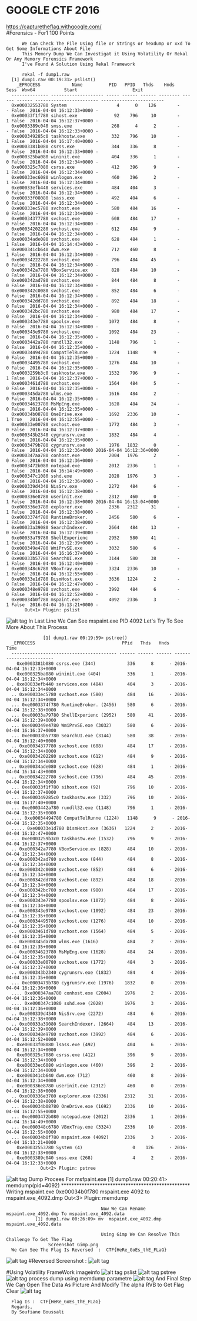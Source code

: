 # GOOGLE CTF 2016
https://capturetheflag.withgoogle.com/          
#Forensics - For1  100 Points

          We Can Check The File Using file or Strings or hexdump or xxd To Get Some Informations About File
          This Memory Dump We Can Investigat it Using Volatility Or Rekal Or Any Memory Forensics Framework
          I've Found A Solution Using Rekal Framework

          rekal -f dump1.raw
      [1] dump1.raw 00:19:31> pslist()
        _EPROCESS            Name          PID   PPID   Thds    Hnds    Sess  Wow64           Start                     Exit          
      -------------- -------------------- ----- ------ ------ -------- ------ ------ ------------------------ ------------------------
      0xe00032553780 System                   4      0    126        -      - False  2016-04-04 16:12:33+0000 -                       
      0xe00033f1f780 sihost.exe              92    796     10        -      1 False  2016-04-04 16:12:37+0000 -                       
      0xe0003389c040 smss.exe               268      4      2        -      - False  2016-04-04 16:12:33+0000 -                       
      0xe000349285c0 taskhostw.exe          332    796     10        -      1 False  2016-04-04 16:17:40+0000 -                       
      0xe0003381b080 csrss.exe              344    336      8        -      0 False  2016-04-04 16:12:33+0000 -                       
      0xe000325ba080 wininit.exe            404    336      1        -      0 False  2016-04-04 16:12:34+0000 -                       
      0xe000325c7080 csrss.exe              412    396      9        -      1 False  2016-04-04 16:12:34+0000 -                       
      0xe00033ec6080 winlogon.exe           460    396      2        -      1 False  2016-04-04 16:12:34+0000 -                       
      0xe00033efb440 services.exe           484    404      3        -      0 False  2016-04-04 16:12:34+0000 -                       
      0xe00033f08080 lsass.exe              492    404      6        -      0 False  2016-04-04 16:12:34+0000 -                       
      0xe00033ec5780 svchost.exe            580    484     16        -      0 False  2016-04-04 16:12:34+0000 -                       
      0xe00034377780 svchost.exe            608    484     17        -      0 False  2016-04-04 16:12:34+0000 -                       
      0xe00034202280 svchost.exe            612    484      9        -      0 False  2016-04-04 16:12:34+0000 -                       
      0xe00034ade080 svchost.exe            628    484      1        -      1 False  2016-04-04 16:14:43+0000 -                       
      0xe000341cb640 dwm.exe                712    460      8        -      1 False  2016-04-04 16:12:34+0000 -                       
      0xe00034222780 svchost.exe            796    484     45        -      0 False  2016-04-04 16:12:34+0000 -                       
      0xe000342a7780 VBoxService.ex         828    484     10        -      0 False  2016-04-04 16:12:34+0000 -                       
      0xe000342ad780 svchost.exe            844    484      8        -      0 False  2016-04-04 16:12:34+0000 -                       
      0xe000342c0080 svchost.exe            852    484      6        -      0 False  2016-04-04 16:12:34+0000 -                       
      0xe000342dd780 svchost.exe            892    484     18        -      0 False  2016-04-04 16:12:34+0000 -                       
      0xe000342bc780 svchost.exe            980    484     17        -      0 False  2016-04-04 16:12:34+0000 -                       
      0xe000343e7780 spoolsv.exe           1072    484      8        -      0 False  2016-04-04 16:12:34+0000 -                       
      0xe000343e9780 svchost.exe           1092    484     23        -      0 False  2016-04-04 16:12:35+0000 -                       
      0xe0003442a780 rundll32.exe          1148    796      1        -      0 False  2016-04-04 16:12:35+0000 -                       
      0xe00034494780 CompatTelRunne        1224   1148      9        -      0 False  2016-04-04 16:12:35+0000 -                       
      0xe00034495780 svchost.exe           1276    484     10        -      0 False  2016-04-04 16:12:35+0000 -                       
      0xe0003259b3c0 taskhostw.exe         1532    796      9        -      1 False  2016-04-04 16:12:37+0000 -                       
      0xe0003461d780 svchost.exe           1564    484      5        -      0 False  2016-04-04 16:12:35+0000 -                       
      0xe000345da780 wlms.exe              1616    484      2        -      0 False  2016-04-04 16:12:35+0000 -                       
      0xe00034623780 MsMpEng.exe           1628    484     24        -      0 False  2016-04-04 16:12:35+0000 -                       
      0xe00034b08780 OneDrive.exe          1692   2336     10        -      1 True   2016-04-04 16:12:55+0000 -                       
      0xe00033e00780 svchost.exe           1772    484      3        -      0 False  2016-04-04 16:12:37+0000 -                       
      0xe000343b2340 cygrunsrv.exe         1832    484      4        -      0 False  2016-04-04 16:12:35+0000 -                       
      0xe0003479b780 cygrunsrv.exe         1976   1832      0        -      0 False  2016-04-04 16:12:36+0000 2016-04-04 16:12:36+0000
      0xe000347aa780 conhost.exe           2004   1976      2        -      0 False  2016-04-04 16:12:36+0000 -                       
      0xe0003472b080 notepad.exe           2012   2336      1        -      1 False  2016-04-04 16:14:49+0000 -                       
      0xe000347c1080 sshd.exe              2028   1976      3        -      0 False  2016-04-04 16:12:36+0000 -                       
      0xe000339d4340 NisSrv.exe            2272    484      6        -      0 False  2016-04-04 16:12:38+0000 -                       
      0xe000336e8780 userinit.exe          2312    460      0        -      1 False  2016-04-04 16:12:38+0000 2016-04-04 16:13:04+0000
      0xe000336e3780 explorer.exe          2336   2312     31        -      1 False  2016-04-04 16:12:38+0000 -                       
      0xe0003374f780 RuntimeBroker.        2456    580      6        -      1 False  2016-04-04 16:12:38+0000 -                       
      0xe00033a39080 SearchIndexer.        2664    484     13        -      0 False  2016-04-04 16:12:39+0000 -                       
      0xe00033a79780 ShellExperienc        2952    580     41        -      1 False  2016-04-04 16:12:39+0000 -                       
      0xe000349e4780 WmiPrvSE.exe          3032    580      6        -      0 False  2016-04-04 16:16:37+0000 -                       
      0xe00033b57780 SearchUI.exe          3144    580     38        -      1 False  2016-04-04 16:12:40+0000 -                       
      0xe000348c6780 VBoxTray.exe          3324   2336     10        -      1 False  2016-04-04 16:12:55+0000 -                       
      0xe00033e1d780 DismHost.exe          3636   1224      2        -      0 False  2016-04-04 16:12:47+0000 -                       
      0xe000348e9780 svchost.exe           3992    484      6        -      0 False  2016-04-04 16:12:52+0000 -                       
      0xe00034b0f780 mspaint.exe           4092   2336      3        -      1 False  2016-04-04 16:13:21+0000 -                       
           Out<1> Plugin: pslist
  ![alt tag](https://github.com/MrMugiwara/WriteupsCTF/blob/master/Google-CTF-2016/For1/pslist.png)
                    In Last Line We Can See mspaint.exe PID 4092 Let's Try To See More About This Process 

                  [1] dump1.raw 00:19:59> pstree()
      _EPROCESS                                 PPid   Thds   Hnds            Time          
      ---------------------------------------- ------ ------ ------ ------------------------
        0xe0003381b080 csrss.exe (344)            336      8      - 2016-04-04 16:12:33+0000
        0xe000325ba080 wininit.exe (404)          336      1      - 2016-04-04 16:12:34+0000
      . 0xe00033efb440 services.exe (484)         404      3      - 2016-04-04 16:12:34+0000
      .. 0xe00033ec5780 svchost.exe (580)         484     16      - 2016-04-04 16:12:34+0000
      ... 0xe0003374f780 RuntimeBroker. (2456)    580      6      - 2016-04-04 16:12:38+0000
      ... 0xe00033a79780 ShellExperienc (2952)    580     41      - 2016-04-04 16:12:39+0000
      ... 0xe000349e4780 WmiPrvSE.exe (3032)      580      6      - 2016-04-04 16:16:37+0000
      ... 0xe00033b57780 SearchUI.exe (3144)      580     38      - 2016-04-04 16:12:40+0000
      .. 0xe00034377780 svchost.exe (608)         484     17      - 2016-04-04 16:12:34+0000
      .. 0xe00034202280 svchost.exe (612)         484      9      - 2016-04-04 16:12:34+0000
      .. 0xe00034ade080 svchost.exe (628)         484      1      - 2016-04-04 16:14:43+0000
      .. 0xe00034222780 svchost.exe (796)         484     45      - 2016-04-04 16:12:34+0000
      ... 0xe00033f1f780 sihost.exe (92)          796     10      - 2016-04-04 16:12:37+0000
      ... 0xe000349285c0 taskhostw.exe (332)      796     10      - 2016-04-04 16:17:40+0000
      ... 0xe0003442a780 rundll32.exe (1148)      796      1      - 2016-04-04 16:12:35+0000
      .... 0xe00034494780 CompatTelRunne (1224)   1148      9      - 2016-04-04 16:12:35+0000
      ..... 0xe00033e1d780 DismHost.exe (3636)   1224      2      - 2016-04-04 16:12:47+0000
      ... 0xe0003259b3c0 taskhostw.exe (1532)     796      9      - 2016-04-04 16:12:37+0000
      .. 0xe000342a7780 VBoxService.ex (828)      484     10      - 2016-04-04 16:12:34+0000
      .. 0xe000342ad780 svchost.exe (844)         484      8      - 2016-04-04 16:12:34+0000
      .. 0xe000342c0080 svchost.exe (852)         484      6      - 2016-04-04 16:12:34+0000
      .. 0xe000342dd780 svchost.exe (892)         484     18      - 2016-04-04 16:12:34+0000
      .. 0xe000342bc780 svchost.exe (980)         484     17      - 2016-04-04 16:12:34+0000
      .. 0xe000343e7780 spoolsv.exe (1072)        484      8      - 2016-04-04 16:12:34+0000
      .. 0xe000343e9780 svchost.exe (1092)        484     23      - 2016-04-04 16:12:35+0000
      .. 0xe00034495780 svchost.exe (1276)        484     10      - 2016-04-04 16:12:35+0000
      .. 0xe0003461d780 svchost.exe (1564)        484      5      - 2016-04-04 16:12:35+0000
      .. 0xe000345da780 wlms.exe (1616)           484      2      - 2016-04-04 16:12:35+0000
      .. 0xe00034623780 MsMpEng.exe (1628)        484     24      - 2016-04-04 16:12:35+0000
      .. 0xe00033e00780 svchost.exe (1772)        484      3      - 2016-04-04 16:12:37+0000
      .. 0xe000343b2340 cygrunsrv.exe (1832)      484      4      - 2016-04-04 16:12:35+0000
      ... 0xe0003479b780 cygrunsrv.exe (1976)    1832      0      - 2016-04-04 16:12:36+0000
      .... 0xe000347aa780 conhost.exe (2004)     1976      2      - 2016-04-04 16:12:36+0000
      .... 0xe000347c1080 sshd.exe (2028)        1976      3      - 2016-04-04 16:12:36+0000
      .. 0xe000339d4340 NisSrv.exe (2272)         484      6      - 2016-04-04 16:12:38+0000
      .. 0xe00033a39080 SearchIndexer. (2664)     484     13      - 2016-04-04 16:12:39+0000
      .. 0xe000348e9780 svchost.exe (3992)        484      6      - 2016-04-04 16:12:52+0000
      . 0xe00033f08080 lsass.exe (492)            404      6      - 2016-04-04 16:12:34+0000
        0xe000325c7080 csrss.exe (412)            396      9      - 2016-04-04 16:12:34+0000
        0xe00033ec6080 winlogon.exe (460)         396      2      - 2016-04-04 16:12:34+0000
      . 0xe000341cb640 dwm.exe (712)              460      8      - 2016-04-04 16:12:34+0000
      . 0xe000336e8780 userinit.exe (2312)        460      0      - 2016-04-04 16:12:38+0000
      .. 0xe000336e3780 explorer.exe (2336)      2312     31      - 2016-04-04 16:12:38+0000
      ... 0xe00034b08780 OneDrive.exe (1692)     2336     10      - 2016-04-04 16:12:55+0000
      ... 0xe0003472b080 notepad.exe (2012)      2336      1      - 2016-04-04 16:14:49+0000
      ... 0xe000348c6780 VBoxTray.exe (3324)     2336     10      - 2016-04-04 16:12:55+0000
      ... 0xe00034b0f780 mspaint.exe (4092)      2336      3      - 2016-04-04 16:13:21+0000
        0xe00032553780 System (4)                   0    126      - 2016-04-04 16:12:33+0000
      . 0xe0003389c040 smss.exe (268)               4      2      - 2016-04-04 16:12:33+0000
                 Out<2> Plugin: pstree
  ![alt tag](https://github.com/MrMugiwara/WriteupsCTF/blob/master/Google-CTF-2016/For1/pstree.png)
        Dump Procees For msfpaint.exe
                [1] dump1.raw 00:20:41> memdump(pid=4092)
      **************************************************
      Writing mspaint.exe 0xe00034b0f780 mspaint.exe  4092 to mspaint.exe_4092.dmp
                 Out<3> Plugin: memdump                      

                                        Now We Can Rename mspaint.exe_4092.dmp To mspaint.exe_4092.data 
               [1] dump1.raw 00:26:09> mv  mspaint.exe_4092.dmp mspaint.exe_4092.data

                                        Using Gimp We Can Resolve This Challenge To Get The Flag
                    Screenshot Gimp.png
      We Can See The Flag Is Reversed  :  CTF{HeRe_GoEs_thE_FLaG}
  ![alt tag](https://github.com/MrMugiwara/WriteupsCTF/blob/master/Google-CTF-2016/For1/gimp.png)
#Reversed Screenshot :
  ![alt tag](https://github.com/MrMugiwara/WriteupsCTF/blob/master/Google-CTF-2016/For1/For1.png)
  
#Using Volatility FrameWork
 imageinfo
![alt tag](https://github.com/MrMugiwara/WriteupsCTF/blob/master/Google-CTF-2016/For1/volinfo.png)
 pslist
![alt tag](https://github.com/MrMugiwara/WriteupsCTF/blob/master/Google-CTF-2016/For1/volist.png)
 pstree
![alt tag](https://github.com/MrMugiwara/WriteupsCTF/blob/master/Google-CTF-2016/For1/voltree.png)
 process dump using memdump parametre
![alt tag](https://github.com/MrMugiwara/WriteupsCTF/blob/master/Google-CTF-2016/For1/voldata.png)
And Final Step We Can Open The Data As Picture And Modify The alpha RVB to Get Flag Clear
![alt tag](https://github.com/MrMugiwara/WriteupsCTF/blob/master/Google-CTF-2016/For1/Fl.png)

      Flag Is :  CTF{HeRe_GoEs_thE_FLaG}
      Regards,
      By Soufiane Boussali


